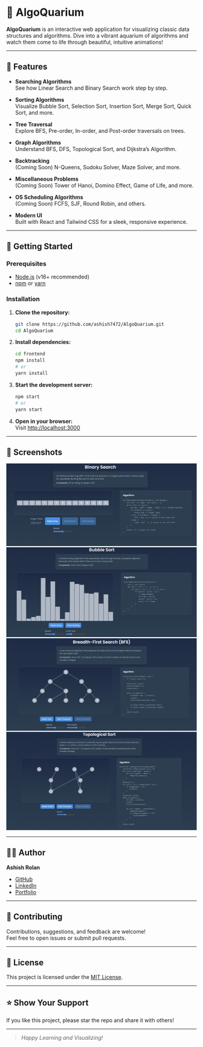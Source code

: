 # 🐠 AlgoQuarium

**AlgoQuarium** is an interactive web application for visualizing classic data structures and algorithms. Dive into a vibrant aquarium of algorithms and watch them come to life through beautiful, intuitive animations!

---

## 🌟 Features

- **Searching Algorithms**  
  See how Linear Search and Binary Search work step by step.

- **Sorting Algorithms**  
  Visualize Bubble Sort, Selection Sort, Insertion Sort, Merge Sort, Quick Sort, and more.

- **Tree Traversal**  
  Explore BFS, Pre-order, In-order, and Post-order traversals on trees.

- **Graph Algorithms**  
  Understand BFS, DFS, Topological Sort, and Dijkstra’s Algorithm.

- **Backtracking**  
  (Coming Soon) N-Queens, Sudoku Solver, Maze Solver, and more.

- **Miscellaneous Problems**  
  (Coming Soon) Tower of Hanoi, Domino Effect, Game of Life, and more.

- **OS Scheduling Algorithms**  
  (Coming Soon) FCFS, SJF, Round Robin, and others.

- **Modern UI**  
  Built with React and Tailwind CSS for a sleek, responsive experience.

---

## 🚀 Getting Started

### Prerequisites

- [Node.js](https://nodejs.org/) (v16+ recommended)
- [npm](https://www.npmjs.com/) or [yarn](https://yarnpkg.com/)

### Installation

1. **Clone the repository:**
   ```sh
   git clone https://github.com/ashish7472/AlgoQuarium.git
   cd AlgoQuarium
   ```

2. **Install dependencies:**
   ```sh
   cd frontend
   npm install
   # or
   yarn install
   ```

3. **Start the development server:**
   ```sh
   npm start
   # or
   yarn start
   ```

4. **Open in your browser:**  
   Visit [http://localhost:3000](http://localhost:3000)

---

## 📸 Screenshots

![Searching Visulization](./screenshots/searching.png)
![Sorting Visualization](./screenshots/sorting.png)
![Tree Algorithm](./screenshots/tree.png)
![Graph Algorithm](./screenshots/graph.png)

---

## 👨‍💻 Author

**Ashish Rolan**  
- [GitHub](https://github.com/ashish7472)
- [LinkedIn](https://www.linkedin.com/in/ashish-rolan-7088a925b/)
- [Portfolio](https://ashish-rolan-portfolio.netlify.app/)

---

## 🤝 Contributing

Contributions, suggestions, and feedback are welcome!  
Feel free to open issues or submit pull requests.

---

## 📄 License

This project is licensed under the [MIT License](LICENSE).

---

## ⭐️ Show Your Support

If you like this project, please star the repo and share it with others!

---

> _Happy Learning and Visualizing!_